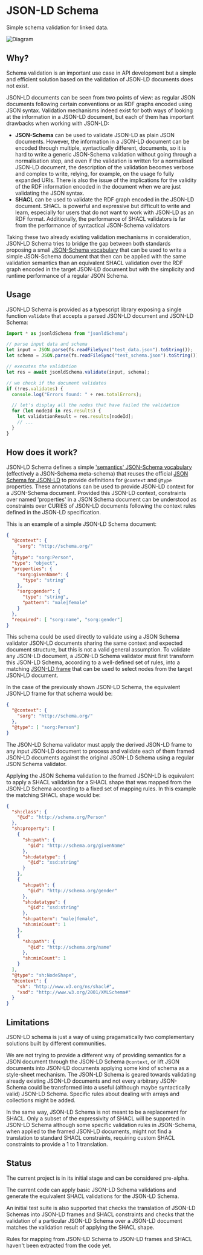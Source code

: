 # JSON-LD Schema

Simple schema validation for linked data.

![Diagram](docs/diagram.png)

## Why?
Schema validation is an important use case in API development but a simple and efficient solution based on the validation of JSON-LD documents does not exist. 

JSON-LD documents can be seen from two points of view: as regular JSON documents following certain conventions or as RDF graphs encoded using JSON syntax.
Validation mechanisms indeed exist for both ways of looking at the information in a JSON-LD document, but each of them has important drawbacks when working with JSON-LD:

- **JSON-Schema** can be used to validate JSON-LD as plain JSON documents. However, the information in a JSON-LD document can be encoded through multiple, syntactically different, documents, so it is hard to write a generic JSON-Schema validation without going through a normalisation step, and even if the validation is written for a normalised JSON-LD document, the description of the validation becomes verbose and complex to write, relying, for example, on the usage fo fully expanded URIs. There is also the issue of the implications for the validity of the RDF information encoded in the document when we are just validating the JSON syntax.
- **SHACL** can be used to validate the RDF graph encoded in the JSON-LD document. SHACL is powerful and expressive but difficult to write and learn, especially for users that do not want to work with JSON-LD as an RDF format. Additionally, the performance of SHACL validators is far from the performance of syntactical JSON-Schema validators


Taking these two already existing validation mechanisms in consideration, JSON-LD Schema tries to bridge the gap between both standards proposing
a small [JSON-Schema vocabulary](https://json-schema.org/draft/2019-09/json-schema-core.html#rfc.section.8.1.2) that can be used to write a simple JSON-Schema document that then can be applied with the same validation semantics than an equivalent SHACL validation over the RDF graph encoded in the target JSON-LD document but with the simplicity and runtime performance of a regular JSON Schema.

## Usage

JSON-LD Schema is provided as a typescript library exposing a single function `validate` that accepts a parsed JSON-LD document and JSON-LD Schema:

```typescript
import * as jsonldSchema from "jsonldSchema";

// parse input data and schema
let input = JSON.parse(fs.readFileSync("test_data.json").toString());
let schema = JSON.parse(fs.readFileSync("test_schema.json").toString());

// executes the validation
let res = await jsonldSchema.validate(input, schema);

// we check if the document validates
if (!res.validates) {
  console.log("Errors found: " + res.totalErrors);

  // let's display all the nodes that have failed the validation
  for (let nodeId in res.results) {
    let validationResult = res.results[nodeId];
    // ...
  }
}
```

## How does it work?

JSON-LD Schema defines a simple ['semantics' JSON-Schema vocabulary](docs/vocabulary.json) (effectively a JSON-Schema meta-schema) that reuses the official [JSON Schema
for JSON-LD](https://github.com/json-ld/json-ld.org/blob/master/schemas/jsonld-schema.json) to provide definitions for `@context` and `@type` properties. These annotations can be used to provide JSON-LD context for a JSON-Schema document.
Provided this JSON-LD context, constraints over named 'properties' in a JSON Schema document can be understood as constraints
over CURIES of JSON-LD documents following the context rules defined in the JSON-LD specification.

This is an example of a simple JSON-LD Schema document:

```json
{
  "@context": {
    "sorg": "http://schema.org/"
  },
  "@type": "sorg:Person",
  "type": "object",
  "properties": {
    "sorg:givenName": {
      "type": "string"
    },
    "sorg:gender": {
      "type": "string",
      "pattern": "male|female"
    }
  },
  "required": [ "sorg:name", "sorg:gender"]
}
```

This schema could be used directly to validate using a JSON Schema validator JSON-LD documents sharing the same context and expected
document structure, but this is not a valid general assumption.
To validate any JSON-LD document, a JSON-LD Schema validator must first transform this JSON-LD Schema, according to a well-defined set of rules, into a matching
[JSON-LD frame](https://www.w3.org/TR/json-ld11-framing/) that can be used to select nodes from the target JSON-LD document.

In the case of the previously shown JSON-LD Schema, the equivalent JSON-LD frame for that schema would be:

```json
{
  "@context": {
    "sorg": "http://schema.org/"
  },
  "@type": [ "sorg:Person"]
}
```

The JSON-LD Schema validator must apply the derived JSON-LD frame to any input JSON-LD document to process and validate
each of them framed JSON-LD documents against the original JSON-LD Schema using a regular JSON Schema validator.

Applying the JSON Schema validation to the framed JSON-LD is equivalent to apply a SHACL validation for a 
SHACL shape that was mapped from the JSON-LD Schema according to a fixed set of mapping rules.
In this example the matching SHACL shape would be:

```json
{
  "sh:class": {
    "@id": "http://schema.org/Person"
  },
  "sh:property": [
    {
      "sh:path": {
        "@id": "http://schema.org/givenName"
      },
      "sh:datatype": {
        "@id": "xsd:string"
      }
    },
    {
      "sh:path": {
        "@id": "http://schema.org/gender"
      },
      "sh:datatype": {
        "@id": "xsd:string"
      },
      "sh:pattern": "male|female",
      "sh:minCount": 1
    },
    {
      "sh:path": {
        "@id": "http://schema.org/name"
      },
      "sh:minCount": 1
    }
  ],
  "@type": "sh:NodeShape",
  "@context": {
    "sh": "http://www.w3.org/ns/shacl#",
    "xsd": "http://www.w3.org/2001/XMLSchema#"
  }
}
```
## Limitations

JSON-LD schema is just a way of  using pragamatically two complementary solutions built by different communities. 

We are not trying to provide a different way of providing semantics for a JSON document through the JSON-LD Schema `@context`, or lift JSON documents into JSON-LD documents applying some kind of schema as a style-sheet mechanism. The JSON-LD Schema is geared towards validating already existing JSON-LD documents and not every arbitrary JSON-Schema could be transformed into a useful (although maybe syntactically valid) JSON-LD Schema. Specific rules about dealing with arrays and collections might be added.

In the same way, JSON-LD Schema is not meant to be a replacement for SHACL. Only a subset of the expressivity of SHACL will be supported in JSON-LD Schema although some specific validation rules in JSON-Schema, when applied to the framed JSON-LD documents, might not find a translation to standard SHACL constraints, requiring custom SHACL constraints to provide a 1 to 1 translation.

## Status

The current project is in its initial stage and can be considered pre-alpha.

The current code can apply basic JSON-LD Schema validations and generate the equivalent SHACL validations for the JSON-LD Schema.

An initial test suite is also supported that checks the translation of JSON-LD Schemas into JSON-LD frames and SHACL constraints and checks that the validation of a particular JSON-LD Schema over a JSON-LD document matches the validation result of applying the SHACL shape.

Rules for mapping from JSON-LD Schema to JSON-LD frames and SHACL haven't been extracted from the code yet.
